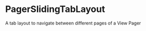 PagerSlidingTabLayout
=====================

A tab layout to navigate between different pages of a View Pager
